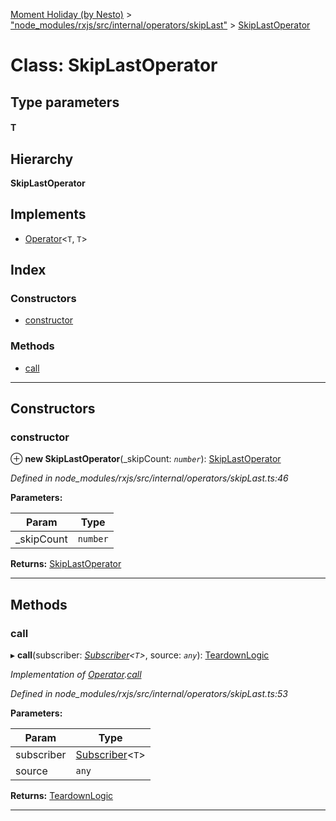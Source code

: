 [Moment Holiday (by Nesto)](../README.md) > ["node_modules/rxjs/src/internal/operators/skipLast"](../modules/_node_modules_rxjs_src_internal_operators_skiplast_.md) > [SkipLastOperator](../classes/_node_modules_rxjs_src_internal_operators_skiplast_.skiplastoperator.md)

# Class: SkipLastOperator

## Type parameters
#### T 
## Hierarchy

**SkipLastOperator**

## Implements

* [Operator](../interfaces/_node_modules_rxjs_src_internal_operator_.operator.md)<`T`, `T`>

## Index

### Constructors

* [constructor](_node_modules_rxjs_src_internal_operators_skiplast_.skiplastoperator.md#constructor)

### Methods

* [call](_node_modules_rxjs_src_internal_operators_skiplast_.skiplastoperator.md#call)

---

## Constructors

<a id="constructor"></a>

###  constructor

⊕ **new SkipLastOperator**(_skipCount: *`number`*): [SkipLastOperator](_node_modules_rxjs_src_internal_operators_skiplast_.skiplastoperator.md)

*Defined in node_modules/rxjs/src/internal/operators/skipLast.ts:46*

**Parameters:**

| Param | Type |
| ------ | ------ |
| _skipCount | `number` |

**Returns:** [SkipLastOperator](_node_modules_rxjs_src_internal_operators_skiplast_.skiplastoperator.md)

___

## Methods

<a id="call"></a>

###  call

▸ **call**(subscriber: *[Subscriber](_node_modules_rxjs_src_internal_subscriber_.subscriber.md)<`T`>*, source: *`any`*): [TeardownLogic](../modules/_node_modules_rxjs_src_internal_types_.md#teardownlogic)

*Implementation of [Operator](../interfaces/_node_modules_rxjs_src_internal_operator_.operator.md).[call](../interfaces/_node_modules_rxjs_src_internal_operator_.operator.md#call)*

*Defined in node_modules/rxjs/src/internal/operators/skipLast.ts:53*

**Parameters:**

| Param | Type |
| ------ | ------ |
| subscriber | [Subscriber](_node_modules_rxjs_src_internal_subscriber_.subscriber.md)<`T`> |
| source | `any` |

**Returns:** [TeardownLogic](../modules/_node_modules_rxjs_src_internal_types_.md#teardownlogic)

___

